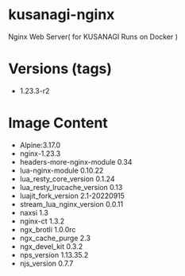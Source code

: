 # kusanagi-nginx

Nginx Web Server( for KUSANAGI Runs on Docker )

# Versions (tags)

- 1.23.3-r2

# Image Content

- Alpine:3.17.0
- nginx-1.23.3
- headers-more-nginx-module 0.34
- lua-nginx-module 0.10.22
- lua_resty_core_version 0.1.24
- lua_resty_lrucache_version 0.13
- luajit_fork_version 2.1-20220915
- stream_lua_nginx_version 0.0.11
- naxsi 1.3
- nginx-ct 1.3.2
- ngx_brotli 1.0.0rc
- ngx_cache_purge 2.3
- ngx_devel_kit 0.3.2
- nps_version 1.13.35.2
- njs_version 0.7.7

